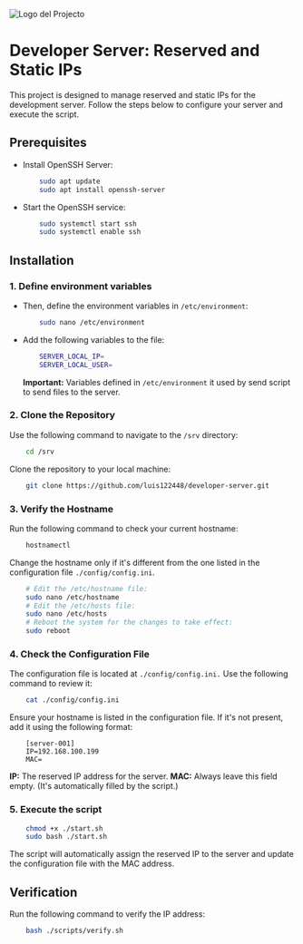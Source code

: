 ![Logo del Projecto](./resources/logo.png)

# Developer Server: Reserved and Static IPs

This project is designed to manage reserved and static IPs for the development server. 
Follow the steps below to configure your server and execute the script.

## **Prerequisites**

- Install OpenSSH Server:

    ```bash
        sudo apt update
        sudo apt install openssh-server
    ```

- Start the OpenSSH service:

    ```bash
        sudo systemctl start ssh
        sudo systemctl enable ssh
    ```

## **Installation**

### **1. Define environment variables**

- Then, define the environment variables in `/etc/environment`:

    ```bash
        sudo nano /etc/environment
    ```

- Add the following variables to the file:

    ```bash
        SERVER_LOCAL_IP=
        SERVER_LOCAL_USER=
    ```

    **Important:** Variables defined in `/etc/environment` it used by send script to send files to the server.

### **2. Clone the Repository**

Use the following command to navigate to the `/srv` directory:

```bash
    cd /srv
```

Clone the repository to your local machine:

```bash
    git clone https://github.com/luis122448/developer-server.git
```

### **3. Verify the Hostname**

Run the following command to check your current hostname:

```bash
    hostnamectl
```

Change the hostname only if it's different from the one listed in the configuration file `./config/config.ini`.

```bash
    # Edit the /etc/hostname file:
    sudo nano /etc/hostname
    # Edit the /etc/hosts file:
    sudo nano /etc/hosts
    # Reboot the system for the changes to take effect:
    sudo reboot
```

### **4. Check the Configuration File**

The configuration file is located at `./config/config.ini.` Use the following command to review it:

```bash
    cat ./config/config.ini
``` 

Ensure your hostname is listed in the configuration file. If it's not present, add it using the following format:

```example
    [server-001]
    IP=192.168.100.199
    MAC=
```

**IP:** The reserved IP address for the server.
**MAC:** Always leave this field empty. (It's automatically filled by the script.)

### **5. Execute the script**

```bash
    chmod +x ./start.sh
    sudo bash ./start.sh
```

The script will automatically assign the reserved IP to the server and update the configuration file with the MAC address.

## **Verification**

Run the following command to verify the IP address:

```bash
    bash ./scripts/verify.sh
```